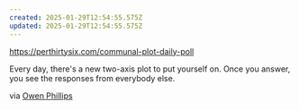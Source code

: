 ```yaml
---
created: 2025-01-29T12:54:55.575Z
updated: 2025-01-29T12:54:55.575Z
---
```

https://perthirtysix.com/communal-plot-daily-poll

Every day, there's a new two-axis plot to put yourself on. Once you answer, you see the responses from everybody else.

via [Owen Phillips](https://thef5.substack.com/p/amen-escaped)